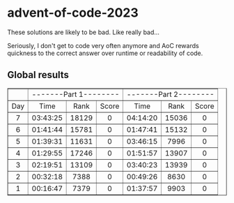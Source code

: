 # advent-of-code-2023

These solutions are likely to be bad. Like really bad...

Seriously, I don't get to code very often anymore and AoC rewards quickness to the correct answer over runtime or readability of code.

## Global results

<table border="1", style='text-align:center'>
  <tr>
    <td></td>
    <td colspan="3">-------Part 1--------</td>
    <td colspan="3">-------Part 2--------</td>
  </tr>
  <tr>
    <td>Day</td>
    <td>Time</td>
    <td>Rank</td>
    <td>Score</td>
    <td>Time</td>
    <td>Rank</td>
    <td>Score</td>
  </tr>
  <tr>
    <td>7</td>
    <td>03:43:25</td>
    <td>18129</td>
    <td>0</td>
    <td>04:14:20</td>
    <td>15036</td>
    <td>0</td>
  </tr>
  <tr>
    <td>6</td>
    <td>01:41:44</td>
    <td>15781</td>
    <td>0</td>
    <td>01:47:41</td>
    <td>15132</td>
    <td>0</td>
  </tr>
  <tr>
    <td>5</td>
    <td>01:39:31</td>
    <td>11631</td>
    <td>0</td>
    <td>03:46:15</td>
    <td>7996</td>
    <td>0</td>
  </tr>
  <tr>
    <td>4</td>
    <td>01:29:55</td>
    <td>17246</td>
    <td>0</td>
    <td>01:51:57</td>
    <td>13907</td>
    <td>0</td>
  </tr>
  <tr>
    <td>3</td>
    <td>02:19:51</td>
    <td>13109</td>
    <td>0</td>
    <td>03:40:23</td>
    <td>13939</td>
    <td>0</td>
  </tr>
  <tr>
    <td>2</td>
    <td>00:32:18</td>
    <td>7388</td>
    <td>0</td>
    <td>00:49:26</td>
    <td>8630</td>
    <td>0</td>
  </tr>
  <tr>
    <td>1</td>
    <td>00:16:47</td>
    <td>7379</td>
    <td>0</td>
    <td>01:37:57</td>
    <td>9903</td>
    <td>0</td>
  </tr>
</table>
